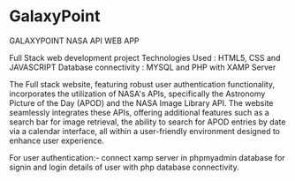 # GalaxyPoint
GALAXYPOINT NASA API WEB APP

Full Stack web development project
Technologies Used : HTML5, CSS and JAVASCRIPT
Database connectivity : MYSQL and PHP with XAMP Server

The Full stack website, featuring robust user authentication functionality, incorporates the utilization of NASA's APIs, specifically the Astronomy Picture of the Day (APOD) and the NASA Image Library API. The website seamlessly integrates these APIs, offering additional features such as a search bar for image retrieval, the ability to search for APOD entries by date via a calendar interface, all within a user-friendly environment designed to enhance user experience.

For user authentication:- connect xamp server in phpmyadmin database for signin and login details of user with php database connectivity. 
